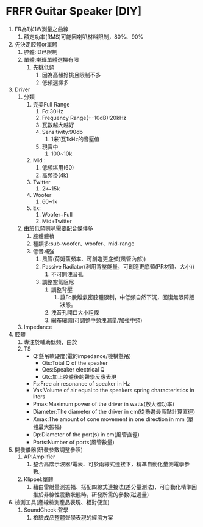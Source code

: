 # FRFR Guitar Speaker [DIY]
1. FR為1米1W測量之曲線
   1. 額定功率(RMS)可能因喇叭材料限制，80%、90%
2. 先決定腔體or單體
   1. 腔體:ID已限制
   2. 單體:喇班單體選擇有限
      1. 先挑低頻
         1. 因為高頻好挑且限制不多
         2. 低頻選擇多
3. Driver
   1. 分類
      1. 完美Full Range
         1. Fo:30Hz
         2. Frequency Range(+-10dB):20kHz
         3. 瓦數越大越好
         4. Sensitivity:90db
            1. 1米1瓦1kHz的音壓值
         5. 現實中
            1. 100~10k
      2. Mid :
         1. 低頻堪用(60)
         2. 高頻掛(4k)
      3. Twitter
         1. 2k~15k
      4. Woofer
         1. 60~1k
      5. Ex:
         1. Woofer+Full
         2. Mid+Twitter
   2. 由於低頻喇叭需要配合條件多
      1. 腔體體積
      2. 種類多:sub-woofer、woofer、mid-range
      3. 低音補強
         1. 風管(荷姆茲頻率、可創造更底頻(風管內部))
         2. Passive Radiator(利用背壓能量，可創造更底頻(PR材質、大小))
            1. 不可開洩音孔
         3. 調整空氣阻尼
            1. 調整背壓
               1. 讓Fo脫離氣密腔體限制，中低頻自然下沉，回復無限障版狀態。
            2. 洩音孔開口大小粗條
            3. 網布細調(可調整中頻洩漏量/加強中頻)
   3. Impedance
4. 腔體
   1. 專注於輔助低頻，由於
   2. TS
      * Q:懸吊軟硬度(電的impedance/機構懸吊)
        * Qts:Total Q of the speaker
        * Qes:Speaker electrical Q
        * Qtc:加上腔體後的聲學反應表現
      * Fs:Free air resonance of speaker in Hz
      * Vas:Volume of air equal to the speakers spring characteristics in liters
      * Pmax:Maximum power of the driver in watts(放大器功率)
      * Diameter:The diameter of the driver in cm(從懸邊最高點計算直徑)
      * Xmax:The amount of cone movement in one direction in mm (單體最大振福)
      * Dp:Diameter of the port(s) in cm(風管直徑)
      * Ports:Number of ports(風管數量)
5. 開發儀器(研發參數調整參照)
   1. AP:Amplifier
      1. 整合高階示波器/電表、可於兩線式連接下，精準自動化量測電學參數。
   2. Klippel:單體
      1. 藉由雷射量測振福、搭配四線式連接法(差分量測法)，可自動化精準回推於非線性震動狀態時，研發所需的參數(磁通量)
6. 檢測工具(產線檢測產品表現、相對便宜)
   1. SoundCheck:聲學
      1. 檢驗成品整體聲學表現的經濟方案
